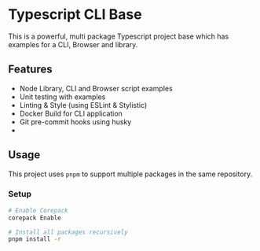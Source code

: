 # Typescript CLI Base

This is a powerful, multi package Typescript project base which has examples for a CLI, Browser and library.

## Features

* Node Library, CLI and Browser script examples
* Unit testing with examples
* Linting & Style (using ESLint & Stylistic)
* Docker Build for CLI application
* Git pre-commit hooks using husky
*

## Usage

This project uses `pnpm` to support multiple packages in the same repository.

### Setup

```bash
# Enable Corepack
corepack Enable

# Install all packages recursively
pnpm install -r
```

